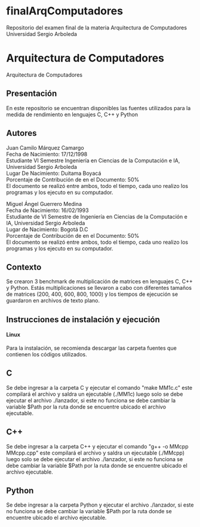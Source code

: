 # finalArqComputadores
Repositorio del examen final de la materia Arquitectura de Computadores Universidad Sergio Arboleda

# Arquitectura de Computadores
Arquitectura de Computadores
## Presentación
En este repositorio se encuentran disponibles las fuentes utilizados para la medida de rendimiento en lenguajes C, C++ y Python

## Autores

Juan Camilo Márquez Camargo <br>
Fecha de Nacimiento: 17/12/1998 <br>
Estudiante VI Semestre Ingeniería en Ciencias de la Computación e IA, Universidad Sergio Arboleda <br>
Lugar De Nacimiento: Duitama Boyacá <br>
Porcentaje de Contribución de en el Documento: 50% <br>
El documento se realizó entre ambos, todo el tiempo, cada uno realizo los programas y los ejecuto en su computador. <br>

Miguel Ángel Guerrero Medina <br>
Fecha de Nacimiento: 16/02/1993 <br>
Estudiante de VI Semestre de Ingeniería en Ciencias de la Computación e IA, Universidad Sergio Arboleda <br>
Lugar de Nacimiento: Bogotá D.C <br>
Porcentaje de Contribución de en el Documento: 50% <br>
El documento se realizó entre ambos, todo el tiempo, cada uno realizo los programas y los ejecuto en su computador. <br>

## Contexto
Se crearon 3 benchmark de multiplicación de matrices en lenguajes C, C++ y Python. Estás multiplicaciones se llevaron a cabo con diferentes tamaños de matrices (200, 400, 600, 800, 1000) y los tiempos de ejecución se guardaron en archivos de texto plano.

## Instrucciones de instalación y ejecución
#### Linux
Para la instalación, se recomienda descargar las carpeta fuentes que contienen los códigos utilizados. <br>

## C
Se debe ingresar a la carpeta C y ejecutar el comando "make MM1c.c" este compilará el archivo y saldra un ejecutable (./MM1c) luego solo se debe ejecutar el archivo ./lanzador, si este no funciona se debe cambiar la variable $Path por la ruta donde se encuentre ubicado el archivo ejecutable. <br>

## C++
Se debe ingresar a la carpeta C++ y ejecutar el comando "g++ -o MMcpp MMcpp.cpp" este compilará el archivo y saldra un ejecutable (./MMcpp) luego solo se debe ejecutar el archivo ./lanzador, si este no funciona se debe cambiar la variable $Path por la ruta donde se encuentre ubicado el archivo ejecutable. <br>

## Python
Se debe ingresar a la carpeta Python y ejecutar el archivo ./lanzador, si este no funciona se debe cambiar la variable $Path por la ruta donde se encuentre ubicado el archivo ejecutable. <br>




